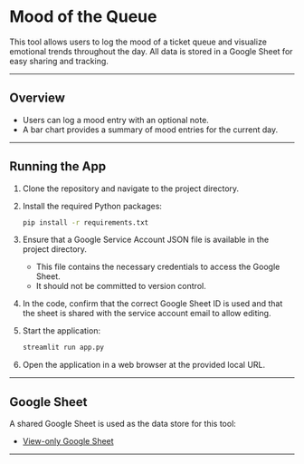 # Mood of the Queue

This tool allows users to log the mood of a ticket queue and visualize emotional trends throughout the day. All data is stored in a Google Sheet for easy sharing and tracking.

---

## Overview

- Users can log a mood entry with an optional note.
- A bar chart provides a summary of mood entries for the current day.

---

## Running the App

1. Clone the repository and navigate to the project directory.

2. Install the required Python packages:
    ```bash
    pip install -r requirements.txt
    ```

3. Ensure that a Google Service Account JSON file is available in the project directory.  
   - This file contains the necessary credentials to access the Google Sheet.  
   - It should not be committed to version control.

4. In the code, confirm that the correct Google Sheet ID is used and that the sheet is shared with the service account email to allow editing.

5. Start the application:
    ```bash
    streamlit run app.py
    ```

6. Open the application in a web browser at the provided local URL.

---

## Google Sheet

A shared Google Sheet is used as the data store for this tool:
- [View-only Google Sheet](https://docs.google.com/spreadsheets/d/14jxf9L3UrFXDG6H_IYRvpFp7RhqL6DOv5q658DmpVKs/edit?usp=sharing)

---
